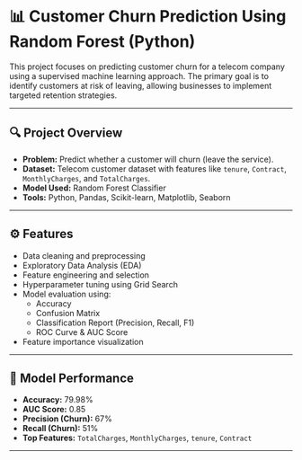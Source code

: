 # 📊 Customer Churn Prediction Using Random Forest (Python)

This project focuses on predicting customer churn for a telecom company using a supervised machine learning approach. The primary goal is to identify customers at risk of leaving, allowing businesses to implement targeted retention strategies.

---

## 🔍 Project Overview

- **Problem:** Predict whether a customer will churn (leave the service).
- **Dataset:** Telecom customer dataset with features like `tenure`, `Contract`, `MonthlyCharges`, and `TotalCharges`.
- **Model Used:** Random Forest Classifier
- **Tools:** Python, Pandas, Scikit-learn, Matplotlib, Seaborn

---

## ⚙️ Features

- Data cleaning and preprocessing
- Exploratory Data Analysis (EDA)
- Feature engineering and selection
- Hyperparameter tuning using Grid Search
- Model evaluation using:
  - Accuracy
  - Confusion Matrix
  - Classification Report (Precision, Recall, F1)
  - ROC Curve & AUC Score
- Feature importance visualization

---

## 🧠 Model Performance

- **Accuracy:** 79.98%
- **AUC Score:** 0.85
- **Precision (Churn):** 67%
- **Recall (Churn):** 51%
- **Top Features:** `TotalCharges`, `MonthlyCharges`, `tenure`, `Contract`

---


